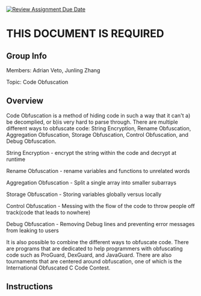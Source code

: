 [![Review Assignment Due Date](https://classroom.github.com/assets/deadline-readme-button-24ddc0f5d75046c5622901739e7c5dd533143b0c8e959d652212380cedb1ea36.svg)](https://classroom.github.com/a/ecp4su41)
# THIS DOCUMENT IS REQUIRED
## Group Info
Members: Adrian Veto, Junling Zhang

Topic: Code Obfuscation

## Overview
Code Obfuscation is a method of hiding code in such a way that it can't a) be decomplied, or b)is very hard to parse through.
There are multiple different ways to obfuscate code: String Encryption, Rename Obfuscation, Aggregation Obfuscation, Storage Obfuscation, Control Obfuscation, and Debug Obfuscation.

String Encryption - encrypt the string within the code and decrypt at runtime

Rename Obfuscation - rename variables and functions to unrelated words

Aggregation Obfuscation - Split a single array into smaller subarrays

Storage Obfuscation - Storing variables globally versus locally

Control Obfuscation - Messing with the flow of the code to throw people off track(code that leads to nowhere)

Debug Obfuscation - Removing Debug lines and preventing error messages from leaking to users

It is also possible to combine the different ways to obfuscate code.
There are programs that are dedicated to help programmers with obfuscating code such as ProGuard, DexGuard, and JavaGuard.
There are also tournaments that are centered around obfuscation, one of which is the International Obfuscated C Code Contest.

## Instructions
